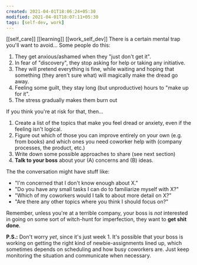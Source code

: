 ```yaml
---
created: 2021-04-01T18:06:24+05:30
modified: 2021-04-01T18:07:11+05:30
tags: [self-dev, work]
---
```

[[self_care]]
[[learning]]
[[work_self_dev]]
 There is a certain mental trap you'll want to avoid... Some people do this:

1. They get anxious/ashamed when they "just don't get it".
2. In fear of "discovery", they stop asking for help or taking any initiative. 
3. They will pretend everything is fine, while waiting and hoping that something (they aren't sure what) will magically make the dread go away. 
4. Feeling some guilt, they stay long (but unproductive) hours to "make up for it". 
5. The stress gradually makes them burn out

If you think you're at risk for that, then...

1. Create a list of the topics that make you feel dread or anxiety, even if the feeling isn't logical.
2. Figure out which of those you can improve entirely on your own (e.g. from books) and which ones you need coworker help with (company processes, the product, etc.)
3. Write down some possible approaches to share (see next section)
4. **Talk to your boss** about your (A) concerns and (B) ideas.

The the conversation might have stuff like:

* "I'm concerned that I don't know enough about X." 
* "Do you have any small tasks I can do to familiarize myself with X?"
* "Which of my coworkers would I talk to about more detail on X?"
* "Are there any other topics where you think I should focus on?"

Remember, unless you're at a terrible company, your boss is *not* interested in going on some sort of witch-hunt for imperfection, they want to **get shit done**. 

**P.S.:** Don't worry *yet*, since it's just week 1. It's possible that your boss is working on getting the right kind of newbie-assignments lined up, which sometimes depends on scheduling and how busy coworkers are. Just keep monitoring the situation and communicate when necessary. 
